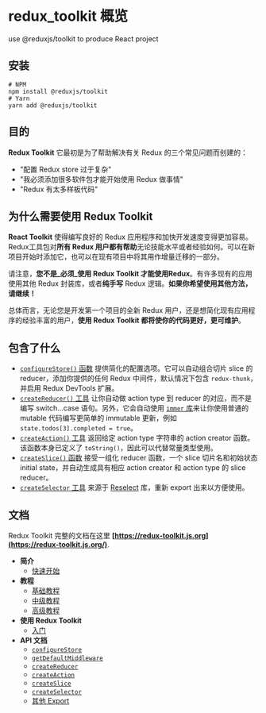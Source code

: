 <!--
 * @Author: SmartNan
 * @Date: 2021-10-18 16:01:11
 * @LastEditTime: 2021-10-18 16:17:44
 * @Description: 相关描述
-->
# redux_toolkit 概览
use @reduxjs/toolkit to produce React project


##  安装
```
# NPM
npm install @reduxjs/toolkit
# Yarn
yarn add @reduxjs/toolkit
```


## 目的

**Redux Toolkit**  它最初是为了帮助解决有关 Redux 的三个常见问题而创建的：

-   "配置 Redux store 过于复杂"
-   "我必须添加很多软件包才能开始使用 Redux 做事情"
-   "Redux 有太多样板代码"

## 为什么需要使用 Redux Toolkit

**React Toolkit**  使得编写良好的 Redux 应用程序和加快开发速度变得更加容易。 Redux工具包对**所有 Redux 用户都有帮助**无论技能水平或者经验如何。可以在新项目开始时添加它，也可以在现有项目中将其用作增量迁移的一部分。

请注意，**您不是_必须_使用 Redux Toolkit 才能使用Redux**。有许多现有的应用使用其他 Redux 封装库，或者**纯手写**  Redux 逻辑。**如果你希望使用其他方法，请继续！**

总体而言，无论您是开发第一个项目的全新 Redux 用户，还是想简化现有应用程序的经验丰富的用户，**使用 Redux Toolkit 都将使你的代码更好，更可维护**。

## 包含了什么

-   [`configureStore()`  函数](https://redux-toolkit.js.org/api/configureStore)  提供简化的配置选项。它可以自动组合切片 slice 的 reducer，添加你提供的任何 Redux 中间件，默认情况下包含  `redux-thunk`，并启用 Redux DevTools 扩展。
-   [`createReducer()`  工具](https://redux-toolkit.js.org/api/createReducer)  让你自动做 action type 到 reducer 的对应，而不是编写 switch...case 语句。另外，它会自动使用  [`immer`  库](https://github.com/mweststrate/immer)来让你使用普通的 mutable 代码编写更简单的 immutable 更新，例如  `state.todos[3].completed = true`。
-   [`createAction()`  工具](https://redux-toolkit.js.org/api/createAction)  返回给定 action type 字符串的 action creator 函数。该函数本身已定义了  `toString()`，因此可以代替常量类型使用。
-   [`createSlice()`  函数](https://redux-toolkit.js.org/api/createSlice)  接受一组化 reducer 函数，一个 slice 切片名和初始状态 initial state，并自动生成具有相应 action creator 和 action type 的 slice reducer。
-   [`createSelector`  工具](https://redux-toolkit.js.org/api/createSelector)  来源于  [Reselect](https://github.com/reduxjs/reselect)  库，重新 export 出来以方便使用。

## 文档

Redux Toolkit 完整的文档在这里 **[https://redux-toolkit.js.org](https://redux-toolkit.js.org/)**.
-   **简介**
    -   [快速开始](https://redux-toolkit.js.org/introduction/quick-start)
-   **教程**
    -   [基础教程](https://redux-toolkit.js.org/tutorials/basic-tutorial)
    -   [中级教程](https://redux-toolkit.js.org/tutorials/intermediate-tutorial)
    -   [高级教程](https://redux-toolkit.js.org/tutorials/advanced-tutorial)
-   **使用 Redux Toolkit**
    -   [入门](https://redux-toolkit.js.org/usage/usage-guide)
-   **API 文档**
    -   [`configureStore`](https://redux-toolkit.js.org/api/configureStore)
    -   [`getDefaultMiddleware`](https://redux-toolkit.js.org/api/getDefaultMiddleware)
    -   [`createReducer`](https://redux-toolkit.js.org/api/createReducer)
    -   [`createAction`](https://redux-toolkit.js.org/api/createAction)
    -   [`createSlice`](https://redux-toolkit.js.org/api/createSlice)
    -   [`createSelector`](https://redux-toolkit.js.org/api/createSelector)
    -   [其他 Export](https://redux-toolkit.js.org/api/other-exports)
